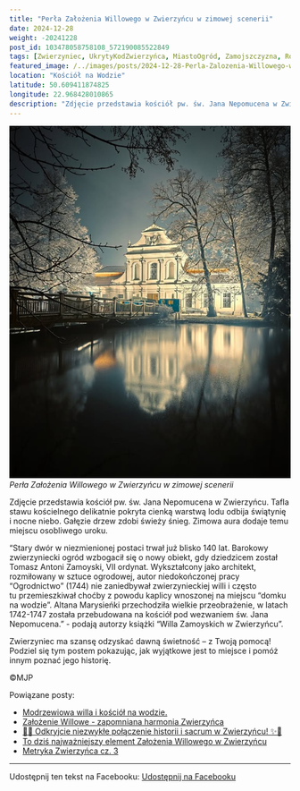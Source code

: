 ```yaml
---
title: "Perła Założenia Willowego w Zwierzyńcu w zimowej scenerii"
date: 2024-12-28
weight: -20241228
post_id: 103478058758108_572190085522849
tags: [Zwierzyniec, UkrytyKodZwierzyńca, MiastoOgród, Zamojszczyzna, Roztocze, Lubelskie, villarestituta, turystyka, dziedzictwo, zabytki, krajobrazy, TajemnicePrzeszłości, PodróżeWczasie, MagiczneMiejsce, KościółNaWodzie, RomantycznyZwierzyniec]
featured_image: /../images/posts/2024-12-28-Perla-Zalozenia-Willowego-w-Zwierzyncu-w-zimowej-scenerii.jpg
location: "Kościół na Wodzie"
latitude: 50.609411874825
longitude: 22.968428010865
description: "Zdjęcie przedstawia kościół pw. św. Jana Nepomucena w Zwierzyńcu. Tafla stawu kościelnego delikatnie pokryta cienką warstwą lodu odbija świątynię i no..."
---
```


![Perła Założenia Willowego w Zwierzyńcu w zimowej scenerii](/images/posts/2024-12-28-Perla-Zalozenia-Willowego-w-Zwierzyncu-w-zimowej-scenerii.jpg)
*Perła Założenia Willowego w Zwierzyńcu w zimowej scenerii*

Zdjęcie przedstawia kościół pw. św. Jana Nepomucena w Zwierzyńcu. Tafla stawu kościelnego delikatnie pokryta cienką warstwą lodu odbija świątynię i nocne niebo. Gałęzie drzew zdobi świeży śnieg. Zimowa aura dodaje temu miejscu osobliwego uroku.

“Stary dwór w niezmienionej postaci trwał już blisko 140 lat.
Barokowy zwierzyniecki ogród wzbogacił się o nowy obiekt, gdy dziedzicem został Tomasz Antoni Zamoyski, VII ordynat. Wykształcony jako architekt, rozmiłowany w sztuce ogrodowej, autor niedokończonej pracy “Ogrodnictwo” (1744) nie zaniedbywał zwierzynieckiej willi i często tu przemieszkiwał choćby z powodu kaplicy wnoszonej na miejscu “domku na wodzie”. Altana Marysieńki przechodziła wielkie przeobrażenie, w latach 1742-1747 została przebudowana na kościół pod wezwaniem św. Jana Nepomucena.” - podają autorzy książki “Willa Zamoyskich w Zwierzyńcu”.

Zwierzyniec ma szansę odzyskać dawną świetność – z Twoją pomocą! Podziel się tym postem pokazując, jak wyjątkowe jest to miejsce i pomóż innym poznać jego historię.



©MJP

Powiązane posty:
- [Modrzewiowa willa i kościół na wodzie.](/posts/Modrzewiowa-willa-i-kosciol-na-wodzie)
- [Założenie Willowe - zapomniana harmonia Zwierzyńca](/posts/Zalozenie-Willowe-zapomniana-harmonia-Zwierzynca)
- [🌟✨ Odkryjcie niezwykłe połączenie historii i sacrum w Zwierzyńcu! ✨🌟](/posts/-Odkryjcie-niezwykle-polaczenie-historii-i-sacrum)
- [To dziś najważniejszy element Założenia Willowego w Zwierzyńcu](/posts/To-dzis-najwazniejszy-element-Zalozenia-Willowego)
- [Metryka Zwierzyńca cz. 3](/posts/Metryka-Zwierzynca-cz-3)


---

Udostępnij ten tekst na Facebooku:
[Udostępnij na Facebooku](https://www.facebook.com/sharer/sharer.php?u=https://stowarzyszeniewachniewskiej.pl/posts/Perla-Zalozenia-Willowego-w-Zwierzyncu-w-zimowej-scenerii)

<script type="application/ld+json">
{
  "@context": "https://schema.org",
  "@type": "BlogPosting",
  "headline": "Perła Założenia Willowego w Zwierzyńcu w zimowej scenerii",
  "datePublished": "2024-12-28",
  "dateModified": "2024-12-28",
  "author": {
    "@type": "Person",
    "name": "Michał Jan Patyk"
  },
  "publisher": {
    "@type": "Organization",
    "name": "Stowarzyszenie im. Aleksandry Wachniewskiej",
    "logo": {
      "@type": "ImageObject",
      "url": "https://stowarzyszeniewachniewskiej.pl/images/logo/logo.svg"
    }
  },
  "mainEntityOfPage": {
    "@type": "WebPage",
    "@id": "https://stowarzyszeniewachniewskiej.pl/posts/Perla-Zalozenia-Willowego-w-Zwierzyncu-w-zimowej-scenerii"
  },
  "image": {
    "@type": "ImageObject",
    "url": "https://stowarzyszeniewachniewskiej.pl/images/posts/2024-12-28-Perla-Zalozenia-Willowego-w-Zwierzyncu-w-zimowej-scenerii.jpg"
  },
  "articleSection": "Dziedzictwo Kulturowe i Zabytki",
  "keywords": "Zwierzyniec, UkrytyKodZwierzyńca, MiastoOgród, Zamojszczyzna, Roztocze, Lubelskie, villarestituta, turystyka, dziedzictwo, zabytki, krajobrazy, TajemnicePrzeszłości, PodróżeWczasie, MagiczneMiejsce, KościółNaWodzie, RomantycznyZwierzyniec",
  "wordCount": 142,
  "articleBody": "Zdjęcie przedstawia kościół pw. św. Jana Nepomucena w Zwierzyńcu. Tafla stawu kościelnego delikatnie pokryta cienką warstwą lodu odbija świątynię i nocne niebo. Gałęzie drzew zdobi świeży śnieg. Zimowa aura dodaje temu miejscu osobliwego uroku.\n\n“Stary dwór w niezmienionej postaci trwał już blisko 140 lat.\nBarokowy zwierzyniecki ogród wzbogacił się o nowy obiekt, gdy dziedzicem został Tomasz Antoni Zamoyski, VII ordynat. Wykształcony jako architekt, rozmiłowany w sztuce ogrodowej, autor niedokończonej pracy “Ogrodnictwo” (1744) nie zaniedbywał zwierzynieckiej willi i często tu przemieszkiwał choćby z powodu kaplicy wnoszonej na miejscu “domku na wodzie”. Altana Marysieńki przechodziła wielkie przeobrażenie, w latach 1742-1747 została przebudowana na kościół pod wezwaniem św. Jana Nepomucena.” - podają autorzy książki “Willa Zamoyskich w Zwierzyńcu”.\n\nZwierzyniec ma szansę odzyskać dawną świetność – z Twoją pomocą! Podziel się tym postem pokazując, jak wyjątkowe jest to miejsce i pomóż innym poznać jego historię.\n\n               \n\n©MJP",
  "description": "Odkryj piękno Zwierzyńca i jego zabytki.",
  "copyrightHolder": {
    "@type": "Person",
    "name": "Michał Jan Patyk"
  }
}
</script>
<script type="application/ld+json">
{
  "@context": "https://schema.org",
  "@type": "BreadcrumbList",
  "itemListElement": [
    {
      "@type": "ListItem",
      "position": 1,
      "name": "Home",
      "item": "https://stowarzyszeniewachniewskiej.pl"
    },
    {
      "@type": "ListItem",
      "position": 2,
      "name": "posts",
      "item": "https://stowarzyszeniewachniewskiej.pl/posts"
    },
    {
      "@type": "ListItem",
      "position": 3,
      "name": "Perła Założenia Willowego w Zwierzyńcu w zimowej scenerii",
      "item": "https://stowarzyszeniewachniewskiej.pl/posts/Perla-Zalozenia-Willowego-w-Zwierzyncu-w-zimowej-scenerii"
    }
  ]
}
</script>
